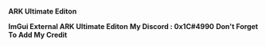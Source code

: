 **ARK Ultimate Editon**

**ImGui External ARK Ultimate Editon**
**My Discord : 0x1C#4990**
**Don't Forget To Add My Credit**
